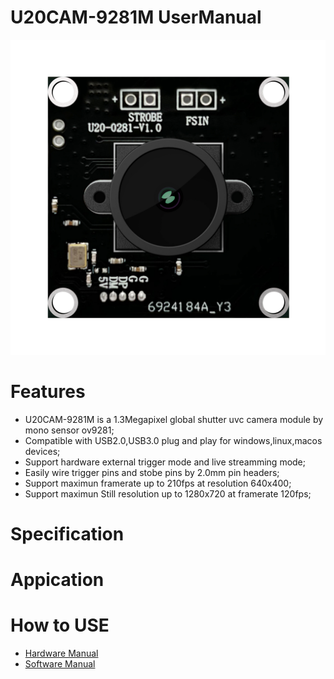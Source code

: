 # U20CAM-9281M UserManual
![Images](Images/U20AM-9281-2.jpg "U20CAM9281")
# Features
- U20CAM-9281M is a 1.3Megapixel global shutter uvc camera module by mono sensor ov9281;
- Compatible with USB2.0,USB3.0 plug and play for windows,linux,macos devices;
- Support hardware external trigger mode and live streamming mode; 
- Easily wire trigger pins and stobe pins by 2.0mm pin headers; 
- Support maximun framerate up to 210fps at resolution 640x400;
- Support maximun Still resolution up to 1280x720 at framerate 120fps;
# Specification
# Appication
# How to USE
- [Hardware Manual](https://github.com/INNO-MAKER/U20CAM-9281M/blob/main/Manual/U20CAM-9281M%20HW%20Manual.pdf "Hardware Manual")
- [Software Manual](https://github.com/INNO-MAKER/U20CAM-9281M/blob/main/Manual/UVC%20SW%20Manual.pdf "Software Manual")